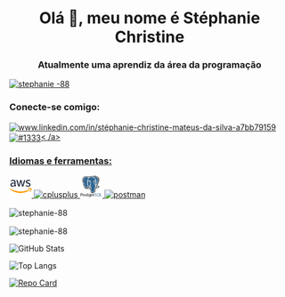 <h1 align="center">Olá 👋, meu nome é Stéphanie Christine</h1>
<h3 align="center">Atualmente uma aprendiz da área da programação</h3>

<p align="left"> <a href= "https://github.com/ryo-ma/github-profile-trophy"><img src="https://github-profile-trophy.vercel.app/?username=stephanie-88" alt="stephanie -88" /></a> </p>

<h3 align="left">Conecte-se comigo:</h3>
<p align="left">
<a href="https://linkedin.com/ in/www.linkedin.com/in/stéphanie-christine-mateus-da-silva-a7bb79159" target="blank"><img align="center" src="https://raw.githubusercontent.com/rahuldkjain/ github-profile-readme-generator/master/src/images/icons/Social/linked-in-alt.svg" alt="www.linkedin.com/in/stéphanie-christine-mateus-da-silva-a7bb79159" altura ="30" width="40" /></a>
<a href="https://discord.gg/#1333" target="blank"><img align="center" src="https:/ /raw.githubusercontent.com/rahuldkjain/github-profile-readme-generator/master/src/images/icons/Social/discord.svg" alt="#1333" height="30" width="40" />< /a>
</p>

<h3 align="left">Idiomas e ferramentas:</h3>
<p align="left"> <a href="https://aws.amazon.com" target="_blank " rel="noreferrer"> <img src="https://raw.githubusercontent.com/devicons/devicon/master/icons/amazonwebservices/amazonwebservices-original-wordmark.svg" alt="aws" width="40" height="40"/> </a> <a href="https://www.w3schools.com/cpp/" target="_blank" rel="noreferrer"> <img src="https://raw .githubusaercontent.com/devicons/devicon/master/icons/cplusplus/cplusplus-original.svg" alt="cplusplus" width="40" height="40"/> </a> <a href="https:/ /www.postgresql.org" target="_blank" rel="noreferrer"> <img src="https://raw.githubusercontent.com/devicons/devicon/master/icons/postgresql/postgresql-original-wordmark.svg " alt="postgresql" width="40" height="40"/> </a> <a href="https://postman.com" target="_blank" rel="noreferrer"> <img src= "https://www.vectorlogo.zone/logos/getpostman/getpostman-icon.svg" alt="postman" width="40" height="40"/> </a> </p>

<p> <img align="center" src=" https://github-readme-stats.vercel.app/api?username=stephanie-88&show_icons=true&locale=en" alt="stephanie-88" /></p>

<p><img align="center" src ="https://github-readme-streak-stats.herokuapp.com/?user=stephanie-88&" alt="stephanie-88" /></p>

![GitHub Stats](https://github-readme-stats.vercel.app/api?username=Stephanie-88&theme=transparent&bg_color=000&border_color=30A3DC&show_icons=true&icon_color=30A3DC&title_color=E94D5F&text_color=FFF)

![Top Langs](https://github-readme-stats-git-masterrstaa-rickstaa.vercel.app/api/top-langs/?username=SEUUSERNAME&bg_color=000&border_color=30A3DC&title_color=E94D5F&text_color=FFF)

[![Repo Card](https://github-readme-stats.vercel.app/api/pin/?username=SEUUSERNAME&repo=SEUREPOSITORIO&bg_color=000&border_color=30A3DC&show_icons=true&icon_color=30A3DC&title_color=E94D5F&text_color=FFF)](https://github.com/SEUUSERNAME/SEUREPOSITORIO)